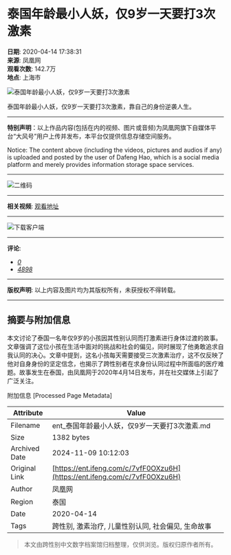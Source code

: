 # 泰国年龄最小人妖，仅9岁一天要打3次激素

**日期**: 2020-04-14 17:38:31  
**来源**: 凤凰网  
**观看次数**: 142.7万  
**地点**: 上海市  

![泰国年龄最小人妖，仅9岁一天要打3次激素](https://d.ifengimg.com/w72_h40/img1.ugc.ifeng.com/newugc/20200414/17/wemedia/ee9f290908c3c43693b2996cbc637857a797d3c6_size193_w640_h360.png)

泰国年龄最小人妖，仅9岁一天要打3次激素，靠自己的身份逆袭人生。

---

**特别声明**：以上作品内容(包括在内的视频、图片或音频)为凤凰网旗下自媒体平台“大风号”用户上传并发布，本平台仅提供信息存储空间服务。

Notice: The content above (including the videos, pictures and audios if any) is uploaded and posted by the user of Dafeng Hao, which is a social media platform and merely provides information storage space services.

---

![二维码](//qrcode.ifeng.com/2020/10/23/1d375659283e18e6c282ccbef53ef026.png) 

--- 

**相关视频**: [观看地址](http://v.ifeng.com/#_v_mininav_logo_pc) 

---

![下载客户端](https://x0.ifengimg.com/ucms/qr/2021_09/870CE559BCBD54DB36A25BFBFF6A8155BD3FAD3D_size1_w260_h260.png) 

---

**评论**: 
- [_0_](javascript:void(0) "评论")
- [_4898_](javascript:void(0) "评论")

--- 

**版权声明**: 以上内容及图片均为其版权所有，未获授权不得转载。

---


## 摘要与附加信息

<!-- tcd_abstract -->
本文讨论了泰国一名年仅9岁的小孩因其性别认同而打激素进行身体过渡的故事。文章强调了这位小孩在生活中面对的挑战和社会的偏见，同时展现了他勇敢追求自我认同的决心。文章中提到，这名小孩每天需要接受三次激素治疗，这不仅反映了他对自身身份的坚定信念，也揭示了跨性别者在求身份认同过程中所面临的医疗难题。故事发生在泰国，由凤凰网于2020年4月14日发布，并在社交媒体上引起了广泛关注。
<!-- tcd_abstract_end -->

附加信息 [Processed Page Metadata]

| Attribute       | Value                                  |
|-----------------|----------------------------------------|
| Filename        | ent_泰国年龄最小人妖，仅9岁一天要打3次激素.md                             |
| Size            | 1382 bytes                           |
| Archived Date   | 2024-11-09 10:12:03                             |
| Original Link   | [https://ent.ifeng.com/c/7vfF0OXzu6H](https://ent.ifeng.com/c/7vfF0OXzu6H)                       |
| Author          | 凤凰网                               |
| Region          | 泰国                               |
| Date            | 2020-04-14                                 |
| Tags            | 跨性别, 激素治疗, 儿童性别认同, 社会偏见, 生命故事                                 |
>
> 本文由跨性别中文数字档案馆归档整理，仅供浏览。版权归原作者所有。
>